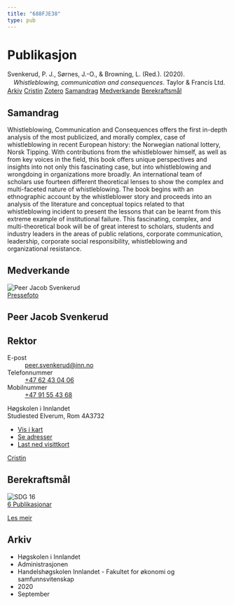 ```yaml
---
title: "688FJE38"
type: pub
---
```

<h1>Publikasjon</h1>
<article id="csl-bib-container-688FJE38" class="csl-bib-container">
  <div class="csl-bib-body" style="line-height: 1.35; padding-left: 1em; text-indent:-1em;">
  <div class="csl-entry">Svenkerud, P. J., S&#xF8;rnes, J.-O., &amp; Browning, L. (Red.). (2020). <i>Whistleblowing, communication and consequences</i>. Taylor &amp; Francis Ltd.</div>
</div>
  <div class="csl-bib-buttons">
    <a href="#taxonomy-article-688FJE38" class="csl-bib-button">Arkiv</a>
    <a href="https://app.cristin.no/results/show.jsf?id=1828961" alt="Cristin URL" class="csl-bib-button">Cristin</a>
    <a href="http://zotero.org/groups/5402882/items/688FJE38" alt="Zotero URL" class="csl-bib-button">Zotero</a>
    <a href="#abstract-article-688FJE38" class="csl-bib-button">Samandrag</a>
    <a href="#contributors-article-688FJE38" class="csl-bib-button">Medverkande</a>
    <a href="#sdg-article-688FJE38" class="csl-bib-button">Berekraftsmål</a>
  </div>
  <div id="csl-bib-meta-container-688FJE38"></div>
</article>
<div id="csl-bib-meta-688FJE38" class="csl-bib-meta">
  <article id="abstract-article-688FJE38" class="abstract-article">
    <h1>Samandrag</h1>
    Whistleblowing, Communication and Consequences offers the first in-depth analysis of the most publicized, and morally complex, case of whistleblowing in recent European history: the Norwegian national lottery, Norsk Tipping. With contributions from the whistleblower himself, as well as from key voices in the field, this book offers unique perspectives and insights into not only this fascinating case, but into whistleblowing and wrongdoing in organizations more broadly. An international team of scholars use fourteen different theoretical lenses to show the complex and multi-faceted nature of whistleblowing. The book begins with an ethnographic account by the whistleblower story and proceeds into an analysis of the literature and conceptual topics related to that whistleblowing incident to present the lessons that can be learnt from this extreme example of institutional failure. This fascinating, complex, and multi-theoretical book will be of great interest to scholars, students and industry leaders in the areas of public relations, corporate communication, leadership, corporate social responsibility, whistleblowing and organizational resistance.
  </article>
  <article id="contributors-article-688FJE38" class="contributors-article">
    <h1>Medverkande</h1>
    <div class="personas"> <div class="vrtx-hinn-person-card"> <div class="photo"> <img src="https://www.inn.no/bilder-ansatte/peer-jacob-svenkerud.jpg" alt="Peer Jacob Svenkerud" loading="lazy"><div class="pressPhoto"> <a href="https://www.inn.no/pressebilder-ansatte/peer-jacob-svenkerud.jpg" target="_blank"> Pressefoto </a> </div> </div> <div class="info"> <hgroup><h1>Peer Jacob Svenkerud</h1> <h2>Rektor</h2> </hgroup><dl> <dt>E-post</dt> <dd> <a href="mailto:peer.svenkerud@inn.no">peer.svenkerud@inn.no</a> </dd> <dt>Telefonnummer</dt> <dd><a href="tel:+4762430406"> +47 62 43 04 06 </a></dd> <dt>Mobilnummer</dt> <dd><a href="tel:+4791554368"> +47 91 55 43 68 </a></dd> </dl> <p> Høgskolen i Innlandet<br> Studiested Elverum, Rom 4A3732 </p> <ul class="vrtx-hinn-links"> <li><a href="https://www.google.com/maps?q=60.88065,11.53734">Vis i kart</a></li> <li><a href="https://www.inn.no/finn-en-ansatt/peer-svenkerud.html#vrtx-hinn-addresses">Se adresser</a></li> <li><a href="https://www.inn.no/finn-en-ansatt/peer-svenkerud.html?vrtx=vcf">Last ned visittkort</a></li> </ul> </div> </div> <a href="https://app.cristin.no/persons/show.jsf?id=559002" alt="Cristin URL" class="personas-cristin">Cristin</a> </div>
  </article>
  <article id="sdg-article-688FJE38" class="sdg-article">
    <h1>Berekraftsmål</h1>
    <div class="sdg-container"><div id="sdg16" class="sdg"> <img src="{{< params subfolder >}}images/sdg/sdg16_no.png" class="image" alt="SDG 16"> <div class="sdg-overlay"> <a href="{{< params subfolder >}}no/archive/?sdg=16#archive" class="sdg-publication-count"><span>6</span> Publikasjonar</a> <p><a href="NA" class="sdg-read-more">Les meir</a></p> </div> </div></div>
  </article>
  <article id="taxonomy-article-688FJE38" class="taxonomy-article">
    <h1>Arkiv</h1>
    <ul>
      <li>Høgskolen i Innlandet</li>
      <li>Administrasjonen</li>
      <li>Handelshøgskolen Innlandet - Fakultet for økonomi og samfunnsvitenskap</li>
      <li>2020</li>
      <li>September</li>
    </ul>
  </article>
</div>

